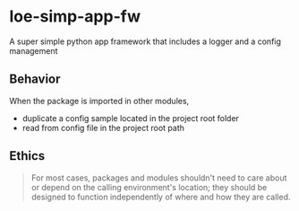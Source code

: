 # loe-simp-app-fw
A super simple python app framework that includes a logger and a config management

## Behavior

When the package is imported in other modules,

- duplicate a config sample located in the project root folder
- read from config file in the project root path

## Ethics

> For most cases, packages and modules shouldn't need to care about or depend on the calling environment's location; they should be designed to function independently of where and how they are called.
